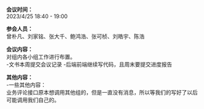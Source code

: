 **会议时间：**  
2023/4/25 18:40 - 19:00

**参会人员：**  
曾朴凡、刘家铭、张大千、鲍鸿浩、张可桢、刘皓宇、陈浩

**会议内容：**  
对组内各小组工作进行布置。  
-文书本周提交会议记录
-后端前端继续写代码，且周末要提交进度报告


**其他内容：**  
-一些其他内容：  
业务评论接口原本想调用其他组的，但是一直没有消息，所以等我们的写好了以后可能调用我们自己的。
